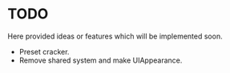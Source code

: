 # TODO

Here provided ideas or features which will be implemented soon.

- Preset cracker.
- Remove shared system and make UIAppearance.

